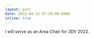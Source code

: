 ```yaml
---
layout: post
date: 2022-04-15 07:59:00-0400
inline: true
---
```


I will serve as an Area Chair for 3DV 2022.
